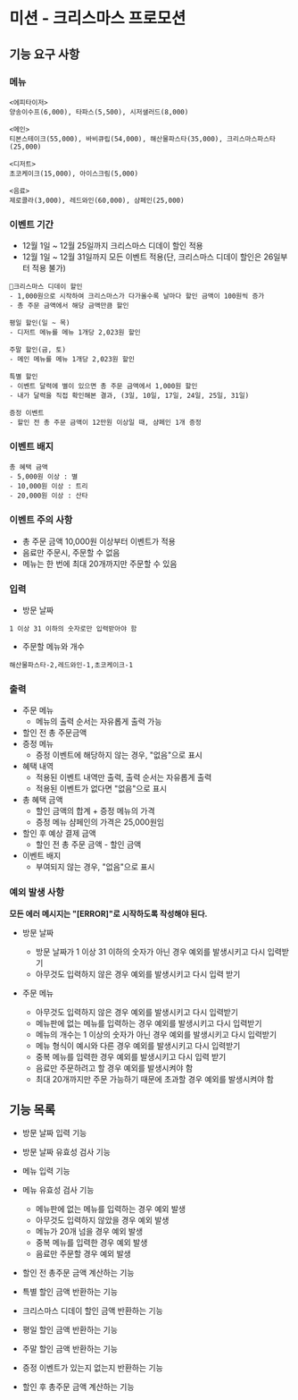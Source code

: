 # 미션 - 크리스마스 프로모션

## 기능 요구 사항

### 메뉴

```
<에피타이저>
양송이수프(6,000), 타파스(5,500), 시저샐러드(8,000)

<메인>
티본스테이크(55,000), 바비큐립(54,000), 해산물파스타(35,000), 크리스마스파스타(25,000)

<디저트>
초코케이크(15,000), 아이스크림(5,000)

<음료>
제로콜라(3,000), 레드와인(60,000), 샴페인(25,000)
```

### 이벤트 기간

- 12월 1일 ~ 12월 25일까지 크리스마스 디데이 할인 적용
- 12월 1일 ~ 12월 31일까지 모든 이벤트 적용(단, 크리스마스 디데이 할인은 26일부터 적용 불가)

```
🎄크리스마스 디데이 할인
- 1,000원으로 시작하여 크리스마스가 다가올수록 날마다 할인 금액이 100원씩 증가
- 총 주문 금액에서 해당 금액만큼 할인

평일 할인(일 ~ 목)
- 디저트 메뉴를 메뉴 1개당 2,023원 할인

주말 할인(금, 토)
- 메인 메뉴를 메뉴 1개당 2,023원 할인

특별 할인
- 이벤트 달력에 별이 있으면 총 주문 금액에서 1,000원 할인
- 내가 달력을 직접 확인해본 결과, (3일, 10일, 17일, 24일, 25일, 31일)

증정 이벤트
- 할인 전 총 주문 금액이 12만원 이상일 때, 샴페인 1개 증정
```

### 이벤트 배지

```
총 혜택 금액
- 5,000원 이상 : 별
- 10,000원 이상 : 트리
- 20,000원 이상 : 산타
```

### 이벤트 주의 사항

- 총 주문 금액 10,000원 이상부터 이벤트가 적용
- 음료만 주문시, 주문할 수 없음
- 메뉴는 한 번에 최대 20개까지만 주문할 수 있음

### 입력

- 방문 날짜

```
1 이상 31 이하의 숫자로만 입력받아야 함
```

- 주문할 메뉴와 개수

```
해산물파스타-2,레드와인-1,초코케이크-1
```

### 출력

- 주문 메뉴
  - 메뉴의 출력 순서는 자유롭게 출력 가능
- 할인 전 총 주문금액
- 증정 메뉴
  - 증정 이벤트에 해당하지 않는 경우, "없음"으로 표시
- 혜택 내역
  - 적용된 이벤트 내역만 출력, 출력 순서는 자유롭게 출력
  - 적용된 이벤트가 없다면 "없음"으로 표시
- 총 혜택 금액
  - 할인 금액의 합계 + 증정 메뉴의 가격
  - 증정 메뉴 샴페인의 가격은 25,000원임
- 할인 후 예상 결제 금액
  - 할인 전 총 주문 금액 - 할인 금액
- 이벤트 배지
  - 부여되지 않는 경우, "없음"으로 표시

### 예외 발생 사항

**모든 에러 메시지는 "[ERROR]"로 시작하도록 작성해야 된다.**

- 방문 날짜

  - 방문 날짜가 1 이상 31 이하의 숫자가 아닌 경우 예외를 발생시키고 다시 입력받기
  - 아무것도 입력하지 않은 경우 예외를 발생시키고 다시 입력 받기

- 주문 메뉴
  - 아무것도 입력하지 않은 경우 예외를 발생시키고 다시 입력받기
  - 메뉴판에 없는 메뉴를 입력하는 경우 예외를 발생시키고 다시 입력받기
  - 메뉴의 개수는 1 이상의 숫자가 아닌 경우 예외를 발생시키고 다시 입력받기
  - 메뉴 형식이 예시와 다른 경우 예외를 발생시키고 다시 입력받기
  - 중복 메뉴를 입력한 경우 예외를 발생시키고 다시 입력 받기
  - 음료만 주문하려고 할 경우 예외를 발생시켜야 함
  - 최대 20개까지만 주문 가능하기 때문에 초과할 경우 예외를 발생시켜야 함

## 기능 목록

- 방문 날짜 입력 기능
- 방문 날짜 유효성 검사 기능
- 메뉴 입력 기능
- 메뉴 유효성 검사 기능

  - 메뉴판에 없는 메뉴를 입력하는 경우 예외 발생
  - 아무것도 입력하지 않았을 경우 예외 발생
  - 메뉴가 20개 넘을 경우 예외 발생
  - 중복 메뉴를 입력한 경우 예외 발생
  - 음료만 주문할 경우 예외 발생

- 할인 전 총주문 금액 계산하는 기능
- 특별 할인 금액 반환하는 기능
- 크리스마스 디데이 할인 금액 반환하는 기능
- 평일 할인 금액 반환하는 기능
- 주말 할인 금액 반환하는 기능
- 증정 이벤트가 있는지 없는지 반환하는 기능
- 할인 후 총주문 금액 계산하는 기능
